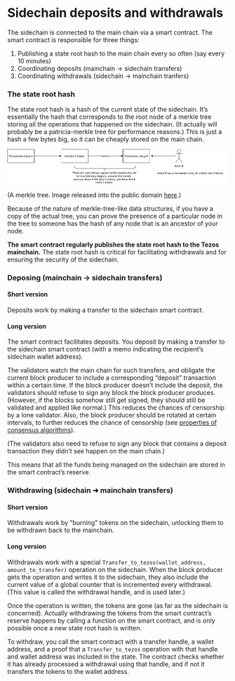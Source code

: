 # Sidechain deposits and withdrawals

The sidechain is connected to the main chain via a smart contract. The smart contract is responsible for three things:

1. Publishing a state root hash to the main chain every so often (say every 10 minutes)
2. Coordinating deposits (mainchain -> sidechain transfers)
3. Coordinating withdrawals (sidechain -> mainchain tranfers)

### The state root hash

The state root hash is a hash of the current state of the sidechain. It’s essentially the hash that corresponds to the root node of a merkle tree storing all the operations that happened on the sidechain. (It actually will probably be a patricia-merkle tree for performance reasons.) This is just a hash a few bytes big, so it can be cheaply stored on the main chain.

![](../.gitbook/assets/image.png)

(A merkle tree. Image released into the public domain [here](https://commons.wikimedia.org/wiki/File:Hash\_tree.png).)

Because of the nature of merkle-tree-like data structures, if you have a copy of the actual tree, you can prove the presence of a particular node in the tree to someone has the hash of any node that is an ancestor of your node.

**The smart contract regularly publishes the state root hash to the Tezos mainchain.** The state root hash is critical for facilitating withdrawals and for ensuring the security of the sidechain.

### Deposing (mainchain -> sidechain transfers)

#### Short version

Deposits work by making a transfer to the sidechain smart contract.

#### Long version

The smart contract facilitates deposits. You deposit by making a transfer to the sidechain smart contract (with a memo indicating the recipient’s sidechain wallet address).

The validators watch the main chain for such transfers, and obligate the current block producer to include a corresponding “deposit” transaction within a certain time. If the block producer doesn’t include the deposit, the validators should refuse to sign any block the block producer produces. (However, if the blocks somehow still get signed, they should still be validated and applied like normal.) This reduces the chances of censorship by a lone validator. Also, the block producer should be rotated at certain intervals, to further reduces the chance of censorship (see [properties of consensus algorithms](consensus/consensus-algorithm/README.md)).

(The validators also need to refuse to sign any block that contains a deposit transaction they didn’t see happen on the main chain.)

This means that all the funds being managed on the sidechain are stored in the smart contract’s reserve.

### Withdrawing (sidechain ➜ mainchain transfers) <a href="#withdrawing-sidechain-mainchain-transfers" id="withdrawing-sidechain-mainchain-transfers"></a>

#### Short version

Withdrawals work by “burning” tokens on the sidechain, unlocking them to be withdrawn back to the mainchain.

#### Long version

Withdrawals work with a special `Transfer_to_tezos(wallet_address, amount_to_transfer)` operation on the sidechain. When the block producer gets the operation and writes it to the sidechain, they also include the current value of a global counter that is incremented every withdrawal. (This value is called the withdrawal handle, and is used later.)

Once the operation is written, the tokens are gone (as far as the sidechain is concerned). Actually withdrawing the tokens from the smart contract’s reserve happens by calling a function on the smart contract, and is only possible once a new state root hash is written.

To withdraw, you call the smart contract with a transfer handle, a wallet address, and a proof that a `Transfer_to_tezos` operation with that handle and wallet address was included in the state. The contract checks whether it has already processed a withdrawal using that handle, and if not it transfers the tokens to the wallet address.

